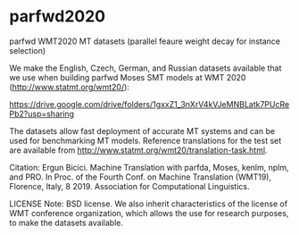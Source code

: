 # parfwd2020
parfwd WMT2020 MT datasets (parallel feaure weight decay for instance selection)

We make the English, Czech, German, and Russian datasets available that we use when building parfwd Moses SMT models at WMT 2020 (http://www.statmt.org/wmt20/):

https://drive.google.com/drive/folders/1gxxZ1_3nXrV4kVJeMNBLatk7PUcRePb2?usp=sharing

The datasets allow fast deployment of accurate MT systems and can be used for benchmarking MT models. Reference translations for the test set are available from http://www.statmt.org/wmt20/translation-task.html. 


Citation:
Ergun Bicici. Machine Translation with parfda, Moses, kenlm, nplm, and PRO. In Proc. of the Fourth Conf. on Machine Translation (WMT19), Florence, Italy, 8 2019. Association for Computational Linguistics.

LICENSE Note: BSD license. We also inherit characteristics of the license of WMT conference organization, which allows the use for research purposes, to make the datasets available.
